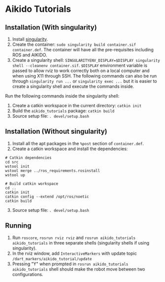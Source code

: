 # Aikido Tutorials

## Installation (With singularity)

1. Install [singularity](https://docs.sylabs.io/guides/3.6/user-guide/quick_start.html#quick-installation-steps).
1. Create the container: `sudo singularity build container.sif container.def`. The container will have all the pre-requisites including ROS and AIKIDO.
1. Create a singularity shell: `SINGULARITYENV_DISPLAY=$DISPLAY singularity shell --cleanenv container.sif`. `$DISPLAY` environment variable is passed to allow rviz to work correctly both on a local computer and when using X11 through SSH. The following commands can also be run through `singularity run ...` or `singularity exec ...` but it is easier to create a singularity shell and execute the commands inside.

Run the following commands inside the singularity shell:

1. Create a catkin workspace in the current directory: `catkin init`
1. Build the `aikido_tutorials` package: `catkin build`
1. Source setup file: `. devel/setup.bash`

## Installation (Without singularity)

1. Install all the apt packages in the `%post` section of `container.def`.
1. Create a catkin workspace and install the dependencies:
   
```
# Catkin dependencies
cd src
wstool init
wstool merge ../ros_requirements.rosinstall
wstool up

# Build catkin workspace
cd ..
catkin init
catkin config --extend /opt/ros/noetic
catkin build
```

3. Source setup file: `. devel/setup.bash`

## Running

1. Run `roscore`, `rosrun rviz rviz` and `rosrun aikido_tutorials aikido_tutorials` in three separate shells (singularity shells if using singularity).
1. In the rviz window, add `InteractiveMarkers` with update topic `/dart_markers/aikido_tutorial/update`
1. Pressing "Y" when prompted in `rosrun aikido_tutorials aikido_tutorials` shell should make the robot move between two configurations. 
